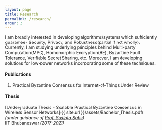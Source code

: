```yaml
---
layout: page
title: Research
permalink: /research/
order: 3
---
```

I am broadly interested in developing algorithms/systems which sufficiently guarantee- Security, Privacy, and Robustness(partial if not wholly). Currently, I am studying underlying principles behind Multi-party Computation(MPC), Homomorphic Encryption(HE), Byzantine Fault Tolerance, Verifiable Secret Sharing, etc. Moreover, I am developing solutions for low-power networks incorporating some of these techniques.  

#### **Publications**
<!---Stay tuned for exciting updates....-->
1. Practical Byzantine Consensus for Internet-of-Things [Under Review](https://doi.org/10.36227/techrxiv.17040188.v1)

#### **Thesis**

[Undergraduate Thesis - Scalable Practical Byzantine Consensus in Wireless Sensor Networks]({{ site.url }}/assets/Bachelor_Thesis.pdf)  
*(under guidance of [Prof. Sudipta Saha](https://www.iitbbs.ac.in/profile-print.php?furl=sudipta))*  
IIT Bhubaneswar *(2017-2021)*  
